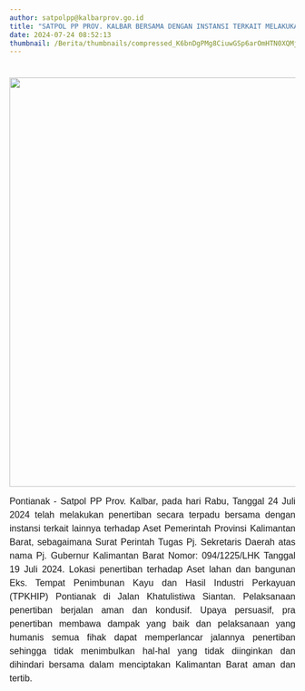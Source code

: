 ```yaml
---
author: satpolpp@kalbarprov.go.id
title: "SATPOL PP PROV. KALBAR BERSAMA DENGAN INSTANSI TERKAIT MELAKUKAN PENERTIBAN TERHADAP ASET PEMERINTAH PROVINSI KALIMANTAN BARAT"
date: 2024-07-24 08:52:13
thumbnail: /Berita/thumbnails/compressed_K6bnDgPMg8CiuwGSp6arOmHTN0XQMjMO6GNw6uRE.jpg
---
```

<p class="MsoNormal" style="text-align: justify; line-height: 150%;"><span style="font-size: 12.0pt; line-height: 150%; font-family: 'Arial',sans-serif;">&nbsp; &nbsp;<img src="/images/CQUT4wnmmQqFC1JgSIoX.png" width="958" height="721" alt="" /></span></p>

<p class="MsoNormal" style="text-align: justify; line-height: 150%;"><span style="font-size: 12.0pt; line-height: 150%; font-family: 'Arial',sans-serif;">Pontianak - Satpol PP Prov. Kalbar, pada hari Rabu, Tanggal 24 Juli 2024 telah melakukan penertiban secara terpadu bersama dengan instansi terkait lainnya terhadap Aset Pemerintah Provinsi Kalimantan Barat, sebagaimana Surat Perintah<span style="mso-spacerun: yes;">&nbsp;</span>Tugas Pj. Sekretaris Daerah atas nama Pj. Gubernur Kalimantan Barat<span style="mso-spacerun: yes;">&nbsp;</span>Nomor: 094/1225/LHK Tanggal 19 Juli 2024. Lokasi penertiban terhadap Aset lahan dan bangunan Eks. Tempat Penimbunan Kayu dan Hasil Industri Perkayuan (TPKHIP) Pontianak di Jalan Khatulistiwa Siantan. Pelaksanaan penertiban berjalan aman dan kondusif. Upaya persuasif, pra penertiban membawa dampak yang baik dan pelaksanaan yang humanis semua fihak dapat memperlancar jalannya penertiban sehingga tidak menimbulkan hal-hal yang tidak diinginkan dan dihindari bersama dalam menciptakan Kalimantan Barat aman dan tertib.</span></p>

<p class="MsoNormal" style="text-align: justify; line-height: 150%;"></p>
